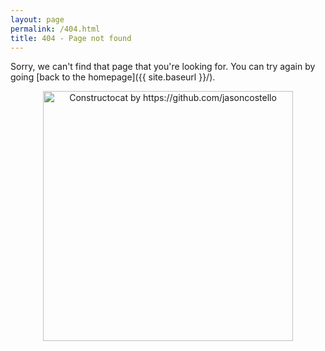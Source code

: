 ```yaml
---
layout: page
permalink: /404.html
title: 404 - Page not found
---
```


Sorry, we can't find that page that you're looking for. You can try again by going [back to the homepage]({{ site.baseurl }}/).

<p align="center">
  <img src="{{ site.baseurl }}/images/404.jpg" alt="Constructocat by https://github.com/jasoncostello" style="width: 400px; align: center;"/>
</p>

